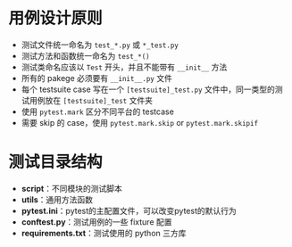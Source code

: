 # 用例设计原则
- 测试文件统一命名为 `test_*.py` 或 `*_test.py`
- 测试方法和函数统一命名为 `test_*()`
- 测试类命名应该以 `Test` 开头，并且不能带有 `__init__` 方法
- 所有的 pakege 必须要有 `__init__.py` 文件
- 每个 testsuite case 写在一个 `[testsuite]_test.py` 文件中，同一类型的测试用例放在 `[testsuite]_test` 文件夹
- 使用 `pytest.mark` 区分不同平台的 testcase
- 需要 skip 的 case，使用 `pytest.mark.skip` or `pytest.mark.skipif`
# 测试目录结构
- **script**：不同模块的测试脚本
- **utils**：通用方法函数
- **pytest.ini**：pytest的主配置文件，可以改变pytest的默认行为
- **conftest.py**：测试用例的一些 fixture 配置
- **requirements.txt**：测试使用的 python 三方库
